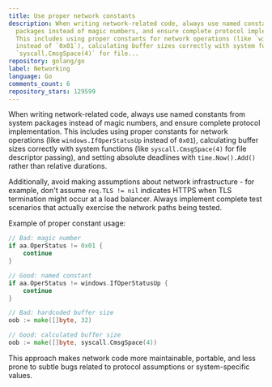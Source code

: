 ```yaml
---
title: Use proper network constants
description: When writing network-related code, always use named constants from system
  packages instead of magic numbers, and ensure complete protocol implementation.
  This includes using proper constants for network operations (like `windows.IfOperStatusUp`
  instead of `0x01`), calculating buffer sizes correctly with system functions (like
  `syscall.CmsgSpace(4)` for file...
repository: golang/go
label: Networking
language: Go
comments_count: 6
repository_stars: 129599
---
```


When writing network-related code, always use named constants from system packages instead of magic numbers, and ensure complete protocol implementation. This includes using proper constants for network operations (like `windows.IfOperStatusUp` instead of `0x01`), calculating buffer sizes correctly with system functions (like `syscall.CmsgSpace(4)` for file descriptor passing), and setting absolute deadlines with `time.Now().Add()` rather than relative durations.

Additionally, avoid making assumptions about network infrastructure - for example, don't assume `req.TLS != nil` indicates HTTPS when TLS termination might occur at a load balancer. Always implement complete test scenarios that actually exercise the network paths being tested.

Example of proper constant usage:
```go
// Bad: magic number
if aa.OperStatus != 0x01 {
    continue
}

// Good: named constant  
if aa.OperStatus != windows.IfOperStatusUp {
    continue
}

// Bad: hardcoded buffer size
oob := make([]byte, 32)

// Good: calculated buffer size
oob := make([]byte, syscall.CmsgSpace(4))
```

This approach makes network code more maintainable, portable, and less prone to subtle bugs related to protocol assumptions or system-specific values.